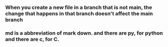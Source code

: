 ### When you create a new file in a branch that is not main, the change that happens in that branch doesn't affect the main branch
### md is a abbreviation of mark down. and there are py, for python and there are c, for C.

